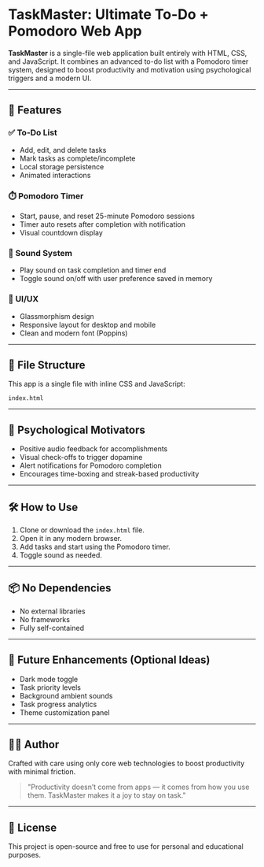 # TaskMaster: Ultimate To-Do + Pomodoro Web App

**TaskMaster** is a single-file web application built entirely with HTML, CSS, and JavaScript. It combines an advanced to-do list with a Pomodoro timer system, designed to boost productivity and motivation using psychological triggers and a modern UI.

---

## 🚀 Features

### ✅ To-Do List
- Add, edit, and delete tasks
- Mark tasks as complete/incomplete
- Local storage persistence
- Animated interactions

### ⏱️ Pomodoro Timer
- Start, pause, and reset 25-minute Pomodoro sessions
- Timer auto resets after completion with notification
- Visual countdown display

### 🔔 Sound System
- Play sound on task completion and timer end
- Toggle sound on/off with user preference saved in memory

### 🎨 UI/UX
- Glassmorphism design
- Responsive layout for desktop and mobile
- Clean and modern font (Poppins)

---

## 📁 File Structure
This app is a single file with inline CSS and JavaScript:

```
index.html
```

---

## 🧠 Psychological Motivators
- Positive audio feedback for accomplishments
- Visual check-offs to trigger dopamine
- Alert notifications for Pomodoro completion
- Encourages time-boxing and streak-based productivity

---

## 🛠️ How to Use
1. Clone or download the `index.html` file.
2. Open it in any modern browser.
3. Add tasks and start using the Pomodoro timer.
4. Toggle sound as needed.

---

## 📦 No Dependencies
- No external libraries
- No frameworks
- Fully self-contained

---

## 📌 Future Enhancements (Optional Ideas)
- Dark mode toggle
- Task priority levels
- Background ambient sounds
- Task progress analytics
- Theme customization panel

---

## 👨‍💻 Author
Crafted with care using only core web technologies to boost productivity with minimal friction.

> "Productivity doesn’t come from apps — it comes from how you use them. TaskMaster makes it a joy to stay on task."

---

## 📝 License
This project is open-source and free to use for personal and educational purposes.

